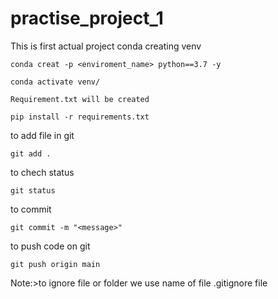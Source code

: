 # practise_project_1
This is first actual project
conda creating venv
```
conda creat -p <enviroment_name> python==3.7 -y
```
```
conda activate venv/
```
```
Requirement.txt will be created
``` 

```
pip install -r requirements.txt
```
to add file in git 
```
git add . 
```
to chech status
```
git status
```
to commit
```
git commit -m "<message>"
```
to push code on git 
```
git push origin main
```
Note:>to ignore file or folder we use name of file .gitignore file